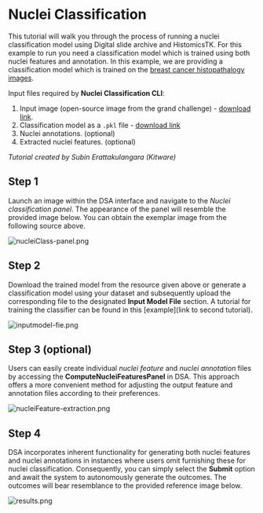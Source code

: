 # Nuclei Classification

This tutorial will walk you through the process of running a nuclei classification model using Digital slide archive and HistomicsTK. For this example to run you need a classification model which is trained using both nuclei features and annotation. In this example, we are providing a classification model which is trained on the [breast cancer histopathalogy images](https://nucls.grand-challenge.org/).

Input files required by **Nuclei Classification CLI**:
1. Input image (open-source image from the grand challenge) - [download link](https://data.kitware.com/api/v1/file/hashsum/sha512/25b67911881807a0453fe213b9ab77dbf37ec7aaf77fea98407ff06412eb849fdaa2cee4b5412fd03437b428deb2b013174af36411900fd9c5a71de7c84f3cfe/download).
2. Classification model as a `.pkl` file - [download link](https://data.kitware.com/api/v1/file/hashsum/sha512/2bcdc057f50726b8cd7376695290b223a1548c1a2e44267a3d4da90988d4af1569ff181350cc04ad7095f8cf434c35e6fc54466ea4b67bfc41ada55ba2237d23/download)
3. Nuclei annotations. (optional)
4. Extracted nuclei features. (optional)

*Tutorial created by Subin Erattakulangara (Kitware)*

## Step 1

Launch an image within the DSA interface and navigate to the *Nuclei classification panel*. The appearance of the panel will resemble the provided image below. You can obtain the exemplar image from the following source above.

![nucleiClass-panel.png](https://data.kitware.com/api/v1/file/hashsum/sha512/8408c6a65c0f08b18d98301a9b9130d96028cbd02f302dad166df1cfdacc6a401479235aacbf6a74e76f661711106c30fa6fd732d3f84ec5c729f852a35621f2/download)

## Step 2

Download the trained model from the resource given above or generate a classification model using your dataset and subsequently upload the corresponding file to the designated **Input Model File** section. A tutorial for training the classifier can be found in this [example](link to second tutorial).

![inputmodel-fie.png](https://data.kitware.com/api/v1/file/hashsum/sha512/3550df5192b5629fc6a6fc075f34add164ccd19c6e1daf8f984fd136585546ff4cac9277c90d061bbd69af600cc1307c371e1b3538c1446cdaf4e68e8f305b44/download)

## Step 3 (optional)

Users can easily create individual *nuclei feature* and *nuclei annotation* files by accessing the **ComputeNucleiFeaturesPanel** in DSA. This approach offers a more convenient method for adjusting the output feature and annotation files according to their preferences.

![nucleiFeature-extraction.png](https://data.kitware.com/api/v1/file/hashsum/sha512/4bde9b7000c00bd63c0d9c7a3a948a0b2d219adfdc5b773fa0df3679de892a4b90d8271bf865e36894a54261365ebfdea38b6f5c2595ddea1669940490955ad3/download)

## Step 4

DSA incorporates inherent functionality for generating both nuclei features and nuclei annotations in instances where users omit furnishing these for nuclei classification. Consequently, you can simply select the **Submit** option and await the system to autonomously generate the outcomes. The outcomes will bear resemblance to the provided reference image below.

![results.png](https://data.kitware.com/api/v1/file/hashsum/sha512/4bdcbb6fdc6ad4cd6e94939c6c923335cf3afa539867b845f9adf0d5303de555b00cf61b263bbacc9475cf86cd0ea8029002847509bc768b9cd7d8133b30ffa9/download)
